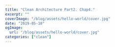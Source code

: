 ```yaml
---
title: "Clean Architecture Part2. Chap4."
excerpt: ""
coverImage: "/blog/assets/hello-world/cover.jpg"
date: "2019-05-10"
ogImage:
  url: "/blog/assets/hello-world/cover.jpg"
categories: ["clean"]
---
```

